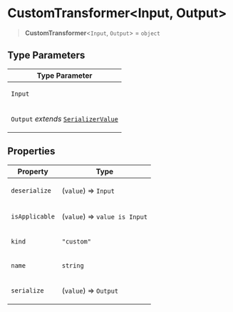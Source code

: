 # CustomTransformer\<Input, Output\>

> **CustomTransformer**\<`Input`, `Output`\> = `object`

## Type Parameters

<table>
<thead>
<tr>
<th>Type Parameter</th>
</tr>
</thead>
<tbody>
<tr>
<td>

`Input`

</td>
</tr>
<tr>
<td>

`Output` _extends_ [`SerializerValue`](SerializerValue.md)

</td>
</tr>
</tbody>
</table>

## Properties

<table>
<thead>
<tr>
<th>Property</th>
<th>Type</th>
</tr>
</thead>
<tbody>
<tr>
<td>

<a id="deserialize"></a> `deserialize`

</td>
<td>

(`value`) => `Input`

</td>
</tr>
<tr>
<td>

<a id="isapplicable"></a> `isApplicable`

</td>
<td>

(`value`) => `value is Input`

</td>
</tr>
<tr>
<td>

<a id="kind"></a> `kind`

</td>
<td>

`"custom"`

</td>
</tr>
<tr>
<td>

<a id="name"></a> `name`

</td>
<td>

`string`

</td>
</tr>
<tr>
<td>

<a id="serialize"></a> `serialize`

</td>
<td>

(`value`) => `Output`

</td>
</tr>
</tbody>
</table>
